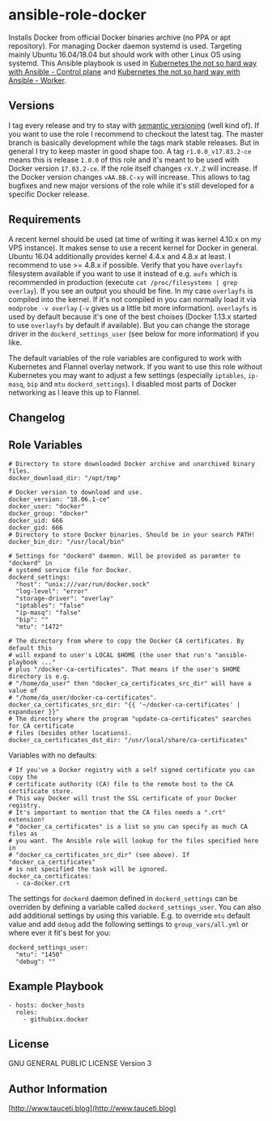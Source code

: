 ansible-role-docker
===================

Installs Docker from official Docker binaries archive (no PPA or apt repository). For managing Docker daemon systemd is used. Targeting mainly Ubuntu 16.04/18.04 but should work with other Linux OS using systemd. This Ansible playbook is used in [Kubernetes the not so hard way with Ansible - Control plane](https://www.tauceti.blog/post/kubernetes-the-not-so-hard-way-with-ansible-control-plane/) and [Kubernetes the not so hard way with Ansible - Worker](https://www.tauceti.blog/post/kubernetes-the-not-so-hard-way-with-ansible-worker/).

Versions
--------

I tag every release and try to stay with [semantic versioning](http://semver.org) (well kind of). If you want to use the role I recommend to checkout the latest tag. The master branch is basically development while the tags mark stable releases. But in general I try to keep master in good shape too. A tag `r1.0.0_v17.03.2-ce` means this is release `1.0.0` of this role and it's meant to be used with Docker version `17.03.2-ce`. If the role itself changes `rX.Y.Z` will increase. If the Docker version changes `vAA.BB.C-xy` will increase. This allows to tag bugfixes and new major versions of the role while it's still developed for a specific Docker release.

Requirements
------------

A recent kernel should be used (at time of writing it was kernel 4.10.x on my VPS instance). It makes sense to use a recent kernel for Docker in general. Ubuntu 16.04 additionally provides kernel 4.4.x and 4.8.x at least. I recommend to use >= 4.8.x if possible. Verify that you have `overlayfs` filesystem available if you want to use it instead of e.g. `aufs` which is recommended in production (execute `cat /proc/filesystems | grep overlay`). If you see an output you should be fine. In my case `overlayfs` is compiled into the kernel. If it's not compiled in you can normally load it via `modprobe -v overlay` (`-v` gives us a little bit more information). `overlayfs` is used by default because it's one of the best choises (Docker 1.13.x started to use `overlayfs` by default if available). But you can change the storage driver in the `dockerd_settings_user` (see below for more information) if you like.

The default variables of the role variables are configured to work with Kubernetes and Flannel overlay network. If you want to use this role without Kubernetes you may want to adjust a few settings (especially `iptables`, `ip-masq`, `bip` and `mtu` `dockerd_settings`). I disabled most parts of Docker networking as I leave this up to Flannel.

Changelog
---------


Role Variables
--------------

```
# Directory to store downloaded Docker archive and unarchived binary files.
docker_download_dir: "/opt/tmp"

# Docker version to download and use.
docker_version: "18.06.1-ce"
docker_user: "docker"
docker_group: "docker"
docker_uid: 666
docker_gid: 666
# Directory to store Docker binaries. Should be in your search PATH!
docker_bin_dir: "/usr/local/bin"

# Settings for "dockerd" daemon. Will be provided as paramter to "dockerd" in
# systemd service file for Docker.
dockerd_settings:
  "host": "unix:///var/run/docker.sock"
  "log-level": "error"
  "storage-driver": "overlay"
  "iptables": "false"
  "ip-masq": "false"
  "bip": ""
  "mtu": "1472"

# The directory from where to copy the Docker CA certificates. By default this
# will expand to user's LOCAL $HOME (the user that run's "ansible-playbook ..."
# plus "/docker-ca-certificates". That means if the user's $HOME directory is e.g.
# "/home/da_user" then "docker_ca_certificates_src_dir" will have a value of
# "/home/da_user/docker-ca-certificates".
docker_ca_certificates_src_dir: "{{ '~/docker-ca-certificates' | expanduser }}"
# The directory where the program "update-ca-certificates" searches for CA certificate
# files (besides other locations).
docker_ca_certificates_dst_dir: "/usr/local/share/ca-certificates"
```

Variables with no defaults:

```
# If you've a Docker registry with a self signed certificate you can copy the
# certificate authority (CA) file to the remote host to the CA certificate store.
# This way Docker will trust the SSL certificate of your Docker registry.
# It's important to mention that the CA files needs a ".crt" extension!
# "docker_ca_certificates" is a list so you can specify as much CA files as
# you want. The Ansible role will lookup for the files specified here in
# "docker_ca_certificates_src_dir" (see above). If "docker_ca_certificates"
# is not specified the task will be ignored.
docker_ca_certificates:
  - ca-docker.crt
```

The settings for `dockerd` daemon defined in `dockerd_settings` can be overriden by defining a variable called `dockerd_settings_user`. You can also add additional settings by using this variable. E.g. to override `mtu` default value and add `debug` add the following settings to `group_vars/all.yml` or where ever it fit's best for you:

```
dockerd_settings_user:
  "mtu": "1450"
  "debug": ""
```

Example Playbook
----------------

```
- hosts: docker_hosts
  roles:
    - githubixx.docker
```

License
-------

GNU GENERAL PUBLIC LICENSE Version 3

Author Information
------------------

[http://www.tauceti.blog](http://www.tauceti.blog)
